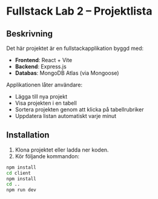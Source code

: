 # Fullstack Lab 2 – Projektlista

## Beskrivning
Det här projektet är en fullstackapplikation byggd med:
- **Frontend**: React + Vite
- **Backend**: Express.js
- **Databas**: MongoDB Atlas (via Mongoose)

Applikationen låter användare:
- Lägga till nya projekt
- Visa projekten i en tabell
- Sortera projekten genom att klicka på tabellrubriker
- Uppdatera listan automatiskt varje minut

## Installation
1. Klona projektet eller ladda ner koden.
2. Kör följande kommandon:

```bash
npm install
cd client
npm install
cd ..
npm run dev
